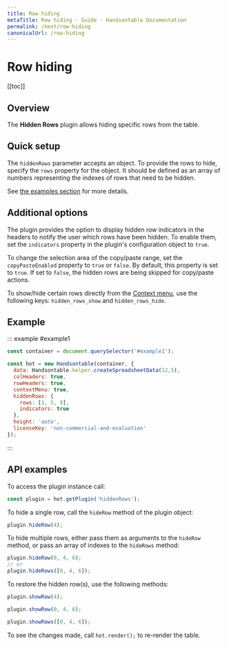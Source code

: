 ```yaml
---
title: Row hiding
metaTitle: Row hiding - Guide - Handsontable Documentation
permalink: /next/row-hiding
canonicalUrl: /row-hiding
---
```


# Row hiding

[[toc]]

## Overview

The **Hidden Rows** plugin allows hiding specific rows from the table.

## Quick setup

The `hiddenRows` parameter accepts an object. To provide the rows to hide, specify the `rows` property for the object. It should be defined as an array of numbers representing the indexes of rows that need to be hidden.

See [the examples section](#example) for more details.

## Additional options

The plugin provides the option to display hidden row indicators in the headers to notify the user which rows have been hidden. To enable them, set the `indicators` property in the plugin's configuration object to `true`.

To change the selection area of the copy/paste range, set the `copyPasteEnabled` property to `true` or `false`. By default, this property is set to `true`. If set to `false`, the hidden rows are being skipped for copy/paste actions.

To show/hide certain rows directly from the [Context menu](@/guides/accessories-and-menus/context-menu.md), use the following keys: `hidden_rows_show` and `hidden_rows_hide`.

## Example

::: example #example1
```js
const container = document.querySelector('#example1');

const hot = new Handsontable(container, {
  data: Handsontable.helper.createSpreadsheetData(12,5),
  colHeaders: true,
  rowHeaders: true,
  contextMenu: true,
  hiddenRows: {
    rows: [3, 5, 9],
    indicators: true
  },
  height: 'auto',
  licenseKey: 'non-commercial-and-evaluation'
});
```
:::

## API examples

To access the plugin instance call:

```js
const plugin = hot.getPlugin('hiddenRows');
```

To hide a single row, call the `hideRow` method of the plugin object:

```js
plugin.hideRow(4);
```

To hide multiple rows, either pass them as arguments to the `hideRow` method, or pass an array of indexes to the `hideRows` method:

```js
plugin.hideRow(0, 4, 6);
// or
plugin.hideRows([0, 4, 6]);
```

To restore the hidden row(s), use the following methods:

```js
plugin.showRow(4);
```
```js
plugin.showRow(0, 4, 6);
```
```js
plugin.showRows([0, 4, 6]);
```

To see the changes made, call `hot.render();` to re-render the table.
